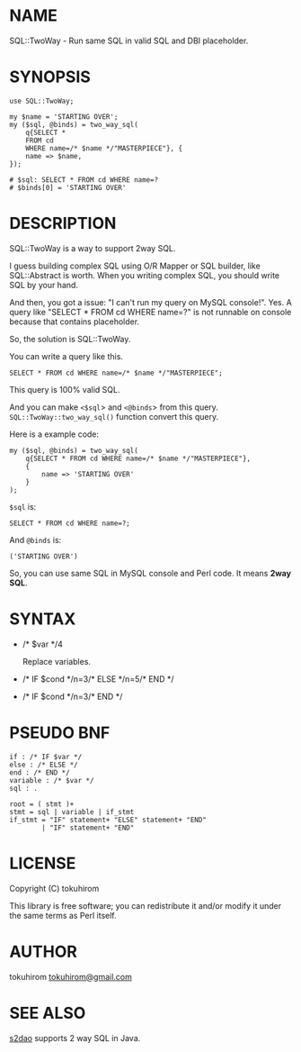 # NAME

SQL::TwoWay - Run same SQL in valid SQL and DBI placeholder.

# SYNOPSIS

    use SQL::TwoWay;

    my $name = 'STARTING OVER';
    my ($sql, @binds) = two_way_sql(
        q{SELECT *
        FROM cd
        WHERE name=/* $name */"MASTERPIECE"}, {
        name => $name,
    });

    # $sql: SELECT * FROM cd WHERE name=?
    # $binds[0] = 'STARTING OVER'

# DESCRIPTION

SQL::TwoWay is a way to support 2way SQL.

I guess building complex SQL using O/R Mapper or SQL builder, like SQL::Abstract is worth.
When you writing complex SQL, you should write SQL by your hand.

And then, you got a issue: "I can't run my query on MySQL console!". Yes.
A query like "SELECT \* FROM cd WHERE name=?" is not runnable on console because that contains placeholder.

So, the solution is SQL::TwoWay.

You can write a query like this.

    SELECT * FROM cd WHERE name=/* $name */"MASTERPIECE";

This query is 100% valid SQL.

And you can make `<$sql`\> and `<@binds`\> from this query. `SQL::TwoWay::two_way_sql()` function convert this query.

Here is a example code:

    my ($sql, @binds) = two_way_sql(
        q{SELECT * FROM cd WHERE name=/* $name */"MASTERPIECE"},
        {
            name => 'STARTING OVER'
        }
    );

`$sql` is:

    SELECT * FROM cd WHERE name=?;

And `@binds` is:

    ('STARTING OVER')

So, you can use same SQL in MySQL console and Perl code. It means __2way SQL__.

# SYNTAX

- /\* $var \*/4

    Replace variables.

- /\* IF $cond \*/n=3/\* ELSE \*/n=5/\* END \*/
- /\* IF $cond \*/n=3/\* END \*/

# PSEUDO BNF

    if : /* IF $var */
    else : /* ELSE */
    end : /* END */
    variable : /* $var */
    sql : .

    root = ( stmt )+
    stmt = sql | variable | if_stmt
    if_stmt = "IF" statement+ "ELSE" statement+ "END"
            | "IF" statement+ "END"

# LICENSE

Copyright (C) tokuhirom

This library is free software; you can redistribute it and/or modify
it under the same terms as Perl itself.

# AUTHOR

tokuhirom <tokuhirom@gmail.com>

# SEE ALSO

[s2dao](http://s2dao.seasar.org/en/index.html) supports 2 way SQL in Java.
